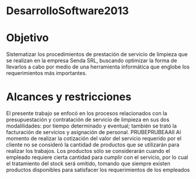 DesarrolloSoftware2013
======================

Objetivo
========

Sistematizar los procedimientos de prestación de servicio de limpieza que se realizan en la empresa Senda SRL, buscando optimizar la forma de llevarlos a cabo por medio de una herramienta informática que englobe los requerimientos más importantes.


Alcances y restricciones
========================

El presente trabajo se enfocó en los procesos relacionados con la presupuestación y contratación de servicio de limpieza en sus dos modalilidades: por tiempo determinado y eventual; también se trató la facturación de servicios y asignación de personal.
PRUBEPRUBEAAII
Al momento de realizar la cotización del valor del servicio requerido por el cliente no se consideró la cantidad de productos que se utilizarán para realizar los trabajos. Los productos sólo se considerarán cuando el empleado requiere cierta cantidad para cumplir con el servicio, por lo cual el tratamiento del stock será omitido, tomando que siempre existen productos disponibles para satisfacer los requerimientos de los empleados
